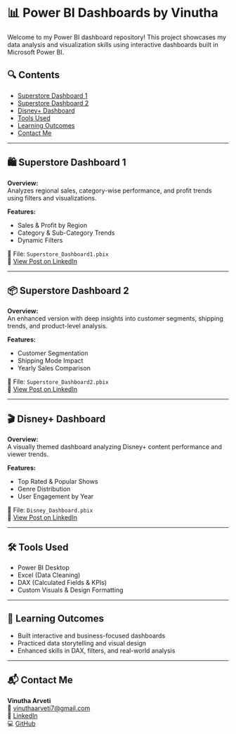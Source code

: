 

# 📊 Power BI Dashboards by Vinutha

Welcome to my Power BI dashboard repository! This project showcases my data analysis and visualization skills using interactive dashboards built in Microsoft Power BI.

## 🔍 Contents

- [Superstore Dashboard 1](#-superstore-dashboard-1)
- [Superstore Dashboard 2](#-superstore-dashboard-2)
- [Disney+ Dashboard](#-disney-dashboard)
- [Tools Used](#-tools-used)
- [Learning Outcomes](#-learning-outcomes)
- [Contact Me](#-contact-me)

---

## 🛍️ Superstore Dashboard 1

**Overview:**  
Analyzes regional sales, category-wise performance, and profit trends using filters and visualizations.

**Features:**
- Sales & Profit by Region
- Category & Sub-Category Trends
- Dynamic Filters

📎 File: `Superstore_Dashboard1.pbix`  
🔗 [View Post on LinkedIn](https://www.linkedin.com/in/arveti-vinutha-4472a1294)

---

## 📦 Superstore Dashboard 2

**Overview:**  
An enhanced version with deep insights into customer segments, shipping trends, and product-level analysis.

**Features:**
- Customer Segmentation
- Shipping Mode Impact
- Yearly Sales Comparison

📎 File: `Superstore_Dashboard2.pbix`  
🔗 [View Post on LinkedIn](https://www.linkedin.com/in/arveti-vinutha-4472a1294)

---

## 🎬 Disney+ Dashboard

**Overview:**  
A visually themed dashboard analyzing Disney+ content performance and viewer trends.

**Features:**
- Top Rated & Popular Shows
- Genre Distribution
- User Engagement by Year

📎 File: `Disney_Dashboard.pbix`  
🔗 [View Post on LinkedIn](https://www.linkedin.com/in/arveti-vinutha-4472a1294)

---

## 🛠️ Tools Used

- Power BI Desktop
- Excel (Data Cleaning)
- DAX (Calculated Fields & KPIs)
- Custom Visuals & Design Formatting

---

## 📘 Learning Outcomes

- Built interactive and business-focused dashboards
- Practiced data storytelling and visual design
- Enhanced skills in DAX, filters, and real-world analysis

---

## 📬 Contact Me

**Vinutha Arveti**  
📧 vinuthaarveti7@gmail.com  
💼 [LinkedIn](https://www.linkedin.com/in/arveti-vinutha-4472a1294)  
💻 [GitHub](https://github.com/vinutha-arveti)



